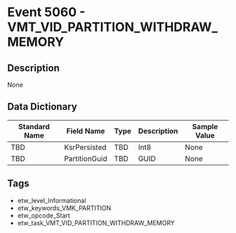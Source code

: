 # Event 5060 - VMT_VID_PARTITION_WITHDRAW_MEMORY

## Description
None

## Data Dictionary
|Standard Name|Field Name|Type|Description|Sample Value|
|---|---|---|---|---|
|TBD|KsrPersisted|TBD|Int8|None|None|
|TBD|PartitionGuid|TBD|GUID|None|None|

## Tags
* etw_level_Informational
* etw_keywords_VMK_PARTITION
* etw_opcode_Start
* etw_task_VMT_VID_PARTITION_WITHDRAW_MEMORY